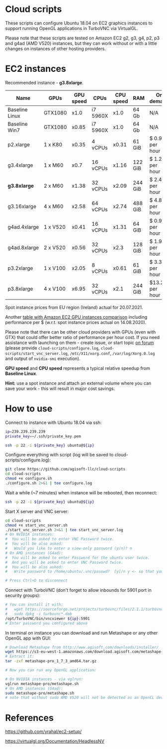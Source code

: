 # Cloud scripts

These scripts can configure Ubuntu 18.04 on EC2 graphics instances to support running OpenGL applications in TurboVNC via VirtualGL.

Please note that these scripts are tested on Amazon EC2 g2, g3, g4, p2, p3 and g4ad (AMD V520) instances, but they can work without or with a little changes on instances of other hosting providers.

# EC2 instances

Recommended instance - **g3.8xlarge**.

| Name          | GPUs    | GPU speed | CPUs     | CPU speed | RAM    | On demand       | ~ Spot instance |
| ------------- | ------- | --------- | -------- | --------- | ------ | --------------- | --------------- |
| Baseline Linux| GTX1080 |   x1.0    | i7 5960X | x1.0      | 64 Gb  | N/A             | N/A             |
| Baseline Win7 | GTX1080 |   x0.85   | i7 5960X | x1.0      | 64 Gb  | N/A             | N/A             |
| p2.xlarge     | 1 x K80 |   x0.35   |  4 vCPUs | x0.31     | 61 GiB | $ 0.97 per hour | ~ $0.3 per hour |
| g3.4xlarge    | 1 x M60 |   x0.7    | 16 vCPUs | x1.16     | 122 GiB| $ 1.21 per hour | ~ $0.4 per hour |
|**g3.8xlarge** | 2 x M60 |   x1.38   | 32 vCPUs | x2.09     | 244 GiB| $ 2.42 per hour | ~ $0.7 per hour |
| g3.16xlarge   | 4 x M60 |   x2.58   | 64 vCPUs | x2.74     | 488 GiB| $ 4.84 per hour | ~ $1.5 per hour |
| g4ad.4xlarge  | 1 x V520|   x0.41   | 16 vCPUs | x1.31     |  64 GiB| $ 0.96 per hour | ~ $0.3 per hour |
| g4ad.8xlarge  | 2 x V520|   x0.56   | 32 vCPUs | x2.3      | 128 GiB| $ 1.94 per hour | ~ $0.6 per hour |
| p3.2xlarge    | 1 x V100|   x2.05   |  8 vCPUs | x0.61     | 61  GiB| $ 3.3  per hour | ~ $1   per hour |
| p3.8xlarge    | 4 x V100|   x6.95   | 32 vCPUs | x2.1      | 244 GiB| $13.2  per hour | ~ $4   per hour |

Spot instance prices from EU region (Ireland) actual for 20.07.2021.

Another [table with Amazon EC2 GPU instances comparison](https://docs.google.com/spreadsheets/d/1KUIag-1SmjI80BYXLpiruX3NiWCgajR8nGxrSEI5HSM/edit?usp=sharing) including performance per $ (w.r.t. spot instance prices actual on 14.08.2020).

Please note that there can be other cloud providers with GPUs (even with GTX) that could offer better ratio of performance per hour cost.
If you need assistance with launching on them - create issue, or start topic [on forum](http://www.agisoft.com/forum/) (please provide ```cloud-scripts/configure.log```, ```cloud-scripts/start_vnc_server.log```, ```/etc/X11/xorg.conf```, ```/var/log/Xorg.0.log``` and output of ```nvidia-smi``` execution).

**GPU speed** and **CPU speed** represents a typical relative speedup from **Baseline Linux**.

**Hint:** use a spot instance and attach an external volume where you can save your work - this will result in major cost savings.

# How to use

Connect to instance with Ubuntu 18.04 via ssh:

```bash
ip=239.239.239.239
private_key=~/.ssh/private_key.pem

ssh -p 22 -i ${private_key} ubuntu@${ip}
```

Configure everything with script (log will be saved to cloud-scripts/configure.log):

```bash
git clone https://github.com/agisoft-llc/cloud-scripts
cd cloud-scripts
chmod +x configure.sh
./configure.sh 2>&1 | tee configure.log
```

Wait a while (~7 minutes) when instance will be rebooted, then reconnect:

```bash
ssh -p 22 -i ${private_key} ubuntu@${ip}
```

Start X server and VNC server:

```bash
cd cloud-scripts
chmod +x start_vnc_server.sh
./start_vnc_server.sh 2>&1 | tee start_vnc_server.log
# On NVIDIA instances:
#  You will be asked to enter VNC Password twice.
#  You will be also asked:
#   Would you like to enter a view-only password (y/n)? n
# On AMD instances (G4ad):
#  You will be asked to enter Password for the ubuntu user twice.
#  And you will be asked to enter VNC Password twice.
#  You will be also asked:
#   Write password to /home/ubuntu/.vnc/passwd?  [y]/n y <- so that you will not be ask again to enter the password (on VNC server start)

# Press Ctrl+D to disconnect
```

Connect with TurboVNC (don't forget to allow inbounds for 5901 port in security groups):
```bash
# You can install it with:
#   wget https://sourceforge.net/projects/turbovnc/files/2.1.1/turbovnc_2.1.1_amd64.deb/download -O turbovnc_2.1.1_amd64.deb
#   sudo dpkg -i turbovnc*.deb
/opt/TurboVNC/bin/vncviewer ${ip}:5901
# Enter password you configured above
```

In terminal on instance you can download and run Metashape or any other OpenGL app with GUI:
```bash
# Download Metashape from http://www.agisoft.com/downloads/installer/
wget https://s3-eu-west-1.amazonaws.com/download.agisoft.com/metashape-pro_1_7_3_amd64.tar.gz
# Extract it:
tar -zxf metashape-pro_1_7_3_amd64.tar.gz

# Now you can run any OpenGL application:

# On NVIDIA instances - via vglrun:
vglrun metashape-pro/metashape.sh
# On AMD instances (G4ad):
sudo metashape-pro/metashape.sh
# note that without sudo AMD V520 will not be detected as an OpenCL device
```

# References

https://github.com/yrahal/ec2-setup/

https://virtualgl.org/Documentation/HeadlessNV

